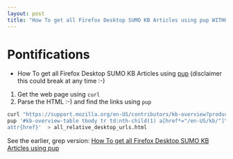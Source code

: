 ```yaml
---
layout: post
title: "How To get all Firefox Desktop SUMO KB Articles using pup WITHOUT using grep" 
---
```


# Pontifications

* How To get all Firefox Desktop SUMO KB Articles using [pup](http://rolandtanglao.com/2020/02/16/p2-pup-for-html-like-jq-for-json/) (disclaimer this could break at any time :-)

1. Get the web page using `curl`
2. Parse the HTML :-) and find the links using `pup` 

```bash
curl "https://support.mozilla.org/en-US/contributors/kb-overview?product=firefox" |\
pup '#kb-overview-table tbody tr td:nth-child(1) a[href*="/en-US/kb/"]\
attr{href}'  > all_relative_desktop_urls.html
```

See the earlier, grep version: [How To get all Firefox Desktop SUMO KB Articles using pup](http://rolandtanglao.com/2020/05/14/p1-how-to-get-all-firefox-desktop-urls-using-pup/)

